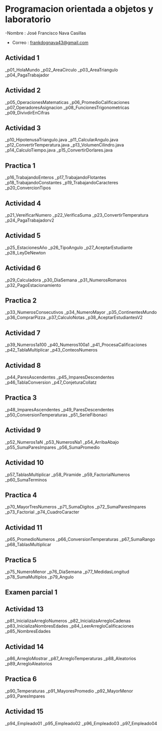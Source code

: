 # Programacion orientada a objetos y laboratorio

-Nombre : José Francisco Nava Casillas
- Correo  : frankdognava43@gmail.com

## Actividad 1
_p01_HolaMundo
_p02_AreaCirculo
_p03_AreaTriangulo
_p04_PagaTrabajador

## Actividad 2
_p05_OperacionesMatematicas
_p06_PromedioCalificaciones
_p07_OperadoresAsignacion
_p08_FuncionesTrigonometricas
_p09_DivivdirEnCifras

## Actividad 3
_p10_HipotenusaTriangulo.java
_p11_CalcularAngulo.java
_p12_ConvertirTemperatura.java
_p13_VolumenCilindro.java
_p14_CalculoTiempo.java
_p15_ConvertirDorlares.java

## Practica 1
_p16_TrabajandoEnteros
_p17_TrabajandoFlotantes
_p18_TrabajandoConstantes
_p19_TrabajandoCaracteres
_p20_ConvercionTipos


## Actividad 4
_p21_VereificarNumero
_p22_VerificaSuma
_p23_ConvertirTemperatura
_p24_PagaTrabajadorv2

## Actividad 5
_p25_EstacionesAño
_p26_TipoAngulo
_p27_AceptarEstudiante
_p28_LeyDeNewton

## Actividad 6
_p29_Calculadora
_p30_DiaSemana
_p31_NumerosRomanos
_p32_PagoEstacionamiento

## Practica 2
_p33_NumerosConsecutivos
_p34_NumeroMayor
_p35_ContinentesMundo
_p36_ComprarPizza
_p37_CalculoNotas
_p38_AceptarEstudiantesV2


## Actividad 7
_p39_Numeros1a100
_p40_Numeros100a1
_p41_ProcesaCalificaciones
_p42_TablaMultiplicar
_p43_ConteosNumeros

## Actividad 8
_p44_ParesAscendentes
_p45_ImparesDescendentes
_p46_TablaConversion
_p47_ConjeturaCollatz

## Practica 3
_p48_ImparesAscendentes
_p49_ParesDescendentes
_p50_ConversionTemperaturas
_p51_SerieFibonaci

## Actividad 9
_p52_Numeros1aN
_p53_NumerosNa1
_p54_ArribaAbajo
_p55_SumaParesImpares
_p56_SumaPromedio

## Actividad 10
_p57_TablasMultiplicar
_p58_Piramide
_p59_FactorialNumeros
_p60_SumaTerminos

## Practica 4
_p70_MayorTresNumeros
_p71_SumaDigitos
_p72_SumaParesImpares
_p73_Factorial
_p74_CuadroCaracter

## Actividad 11
_p65_PromedioNumeros
_p66_ConversionTemperaturas
_p67_SumaRango
_p68_TablasMultiplicar

## Practica 5
_p75_NumeroMenor
_p76_DiaSemana
_p77_MedidasLongitud
_p78_SumaMultiplos
_p79_Angulo

## Examen parcial 1

## Actividad 13
_p81_InicializaArregloNumeros
_p82_InicializaArregloCadenas
_p83_InicializaNombresEdades
_p84_LeerArregloCalificaciones
_p85_NombresEdades

## Actividad 14
_p86_ArregloMostrar
_p87_ArregloTemperaturas
_p88_Aleatorios
_p89_ArregloAleatorios

## Practica 6
_p90_Temperaturas
_p91_MayoresPromedio
_p92_MayorMenor
_p93_ParesImpares

## Actividad 15
_p94_Empleado01
_p95_Empleado02
_p96_Empleado03
_p97_Empleado04

